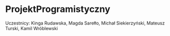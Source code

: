 # ProjektProgramistyczny
Uczestnicy: 
Kinga Rudawska, 
Magda Sarełło, 
Michał Siekierzyński, 
Mateusz Turski, 
Kamil Wróblewski
